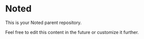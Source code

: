 # Noted

This is your Noted parent repository.

Feel free to edit this content in the future or customize it further.
